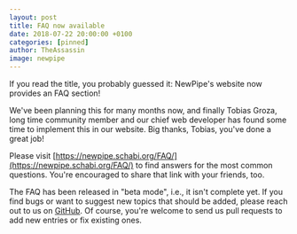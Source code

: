 ```yaml
---
layout: post
title: FAQ now available
date: 2018-07-22 20:00:00 +0100
categories: [pinned]
author: TheAssassin
image: newpipe
---
```


If you read the title, you probably guessed it: NewPipe's website now provides an FAQ section!

We've been planning this for many months now, and finally Tobias Groza, long time community member and our chief web developer has found some time to implement this in our website. Big thanks, Tobias, you've done a great job!

Please visit [https://newpipe.schabi.org/FAQ/](https://newpipe.schabi.org/FAQ/) to find answers for the most common questions. You're encouraged to share that link with your friends, too.

The FAQ has been released in "beta mode", i.e., it isn't complete yet. If you find bugs or want to suggest new topics that should be added, please reach out to us on [GitHub](https://github.com/TeamNewPipe/website). Of course, you're welcome to send us pull requests to add new entries or fix existing ones.
